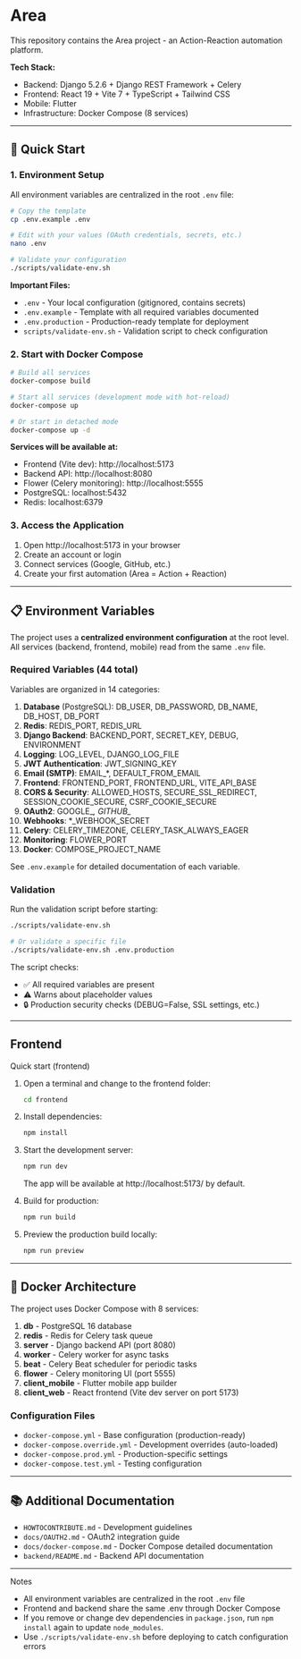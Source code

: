 # Area

This repository contains the Area project - an Action-Reaction automation platform.

**Tech Stack:**
- Backend: Django 5.2.6 + Django REST Framework + Celery
- Frontend: React 19 + Vite 7 + TypeScript + Tailwind CSS
- Mobile: Flutter
- Infrastructure: Docker Compose (8 services)

---

## 🚀 Quick Start

### 1. Environment Setup

All environment variables are centralized in the root `.env` file:

```bash
# Copy the template
cp .env.example .env

# Edit with your values (OAuth credentials, secrets, etc.)
nano .env

# Validate your configuration
./scripts/validate-env.sh
```

**Important Files:**
- `.env` - Your local configuration (gitignored, contains secrets)
- `.env.example` - Template with all required variables documented
- `.env.production` - Production-ready template for deployment
- `scripts/validate-env.sh` - Validation script to check configuration

### 2. Start with Docker Compose

```bash
# Build all services
docker-compose build

# Start all services (development mode with hot-reload)
docker-compose up

# Or start in detached mode
docker-compose up -d
```

**Services will be available at:**
- Frontend (Vite dev): http://localhost:5173
- Backend API: http://localhost:8080
- Flower (Celery monitoring): http://localhost:5555
- PostgreSQL: localhost:5432
- Redis: localhost:6379

### 3. Access the Application

1. Open http://localhost:5173 in your browser
2. Create an account or login
3. Connect services (Google, GitHub, etc.)
4. Create your first automation (Area = Action + Reaction)

---

## 📋 Environment Variables

The project uses a **centralized environment configuration** at the root level. All services (backend, frontend, mobile) read from the same `.env` file.

### Required Variables (44 total)

Variables are organized in 14 categories:
1. **Database** (PostgreSQL): DB_USER, DB_PASSWORD, DB_NAME, DB_HOST, DB_PORT
2. **Redis**: REDIS_PORT, REDIS_URL
3. **Django Backend**: BACKEND_PORT, SECRET_KEY, DEBUG, ENVIRONMENT
4. **Logging**: LOG_LEVEL, DJANGO_LOG_FILE
5. **JWT Authentication**: JWT_SIGNING_KEY
6. **Email (SMTP)**: EMAIL_*, DEFAULT_FROM_EMAIL
7. **Frontend**: FRONTEND_PORT, FRONTEND_URL, VITE_API_BASE
8. **CORS & Security**: ALLOWED_HOSTS, SECURE_SSL_REDIRECT, SESSION_COOKIE_SECURE, CSRF_COOKIE_SECURE
9. **OAuth2**: GOOGLE_*, GITHUB_*
10. **Webhooks**: *_WEBHOOK_SECRET
11. **Celery**: CELERY_TIMEZONE, CELERY_TASK_ALWAYS_EAGER
12. **Monitoring**: FLOWER_PORT
13. **Docker**: COMPOSE_PROJECT_NAME

See `.env.example` for detailed documentation of each variable.

### Validation

Run the validation script before starting:

```bash
./scripts/validate-env.sh

# Or validate a specific file
./scripts/validate-env.sh .env.production
```

The script checks:
- ✅ All required variables are present
- ⚠️ Warns about placeholder values
- 🔒 Production security checks (DEBUG=False, SSL settings, etc.)

---

## Frontend

Quick start (frontend)

1. Open a terminal and change to the frontend folder:

    ```bash
    cd frontend
    ```

2. Install dependencies:

    ```bash
    npm install
    ```

3. Start the development server:

    ```bash
    npm run dev
    ```

    The app will be available at http://localhost:5173/ by default.

4. Build for production:

    ```bash
    npm run build
    ```

5. Preview the production build locally:

    ```bash
    npm run preview
    ```

---

## 🐳 Docker Architecture

The project uses Docker Compose with 8 services:

1. **db** - PostgreSQL 16 database
2. **redis** - Redis for Celery task queue
3. **server** - Django backend API (port 8080)
4. **worker** - Celery worker for async tasks
5. **beat** - Celery Beat scheduler for periodic tasks
6. **flower** - Celery monitoring UI (port 5555)
7. **client_mobile** - Flutter mobile app builder
8. **client_web** - React frontend (Vite dev server on port 5173)

### Configuration Files

- `docker-compose.yml` - Base configuration (production-ready)
- `docker-compose.override.yml` - Development overrides (auto-loaded)
- `docker-compose.prod.yml` - Production-specific settings
- `docker-compose.test.yml` - Testing configuration

---

## 📚 Additional Documentation

- `HOWTOCONTRIBUTE.md` - Development guidelines
- `docs/OAUTH2.md` - OAuth2 integration guide
- `docs/docker-compose.md` - Docker Compose detailed documentation
- `backend/README.md` - Backend API documentation

---

Notes

- All environment variables are centralized in the root `.env` file
- Frontend and backend share the same .env through Docker Compose
- If you remove or change dev dependencies in `package.json`, run `npm install` again to update `node_modules`.
- Use `./scripts/validate-env.sh` before deploying to catch configuration errors
